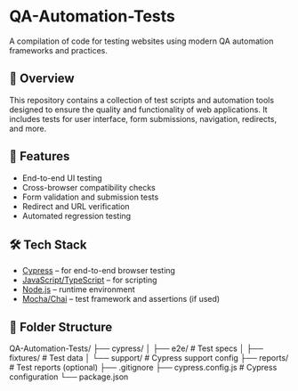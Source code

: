 # QA-Automation-Tests

A compilation of code for testing websites using modern QA automation frameworks and practices.

## 📌 Overview

This repository contains a collection of test scripts and automation tools designed to ensure the quality and functionality of web applications. It includes tests for user interface, form submissions, navigation, redirects, and more.

## 🧪 Features

- End-to-end UI testing
- Cross-browser compatibility checks
- Form validation and submission tests
- Redirect and URL verification
- Automated regression testing

## 🛠 Tech Stack

- [Cypress](https://www.cypress.io/) – for end-to-end browser testing
- [JavaScript/TypeScript](https://www.typescriptlang.org/) – for scripting
- [Node.js](https://nodejs.org/) – runtime environment
- [Mocha/Chai](https://mochajs.org/) – test framework and assertions (if used)

## 📂 Folder Structure

QA-Automation-Tests/
├── cypress/
│ ├── e2e/ # Test specs
│ ├── fixtures/ # Test data
│ └── support/ # Cypress support config
├── reports/ # Test reports (optional)
├── .gitignore
├── cypress.config.js # Cypress configuration
└── package.json

